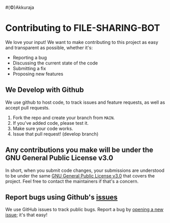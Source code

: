 #(©)Akkuraja


# Contributing to FILE-SHARING-BOT
We love your input! We want to make contributing to this project as easy and transparent as possible, whether it's:

- Reporting a bug
- Discussing the current state of the code
- Submitting a fix
- Proposing new features

## We Develop with Github
We use github to host code, to track issues and feature requests, as well as accept pull requests.

1. Fork the repo and create your branch from `MAIN`.
2. If you've added code, please test it.
3. Make sure your code works.
4. Issue that pull request! (develop branch)

## Any contributions you make will be under the GNU General Public License v3.0
In short, when you submit code changes, your submissions are understood to be under the same [GNU General Public License v3.0](https://github.com/CodeXBotz/File-Sharing-Bot/blob/main/LICENSE) that covers the project. Feel free to contact the maintainers if that's a concern.

## Report bugs using Github's [issues](https://github.com/CodeXBotz/File-Sharing-Bot/issues)
We use GitHub issues to track public bugs. Report a bug by [opening a new issue](https://github.com/CodeXBotz/File-Sharing-Bot/issues); it's that easy!

